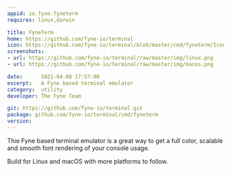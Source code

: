 ```yaml
---
appid: io.fyne.fyneterm
requires: linux,darwin

title: FyneTerm
home: https://github.com/fyne-io/terminal
icon: https://github.com/fyne-io/terminal/blob/master/cmd/fyneterm/Icon.png?raw=true
screenshots:
- url: https://github.com/fyne-io/terminal/raw/master/img/linux.png
- url: https://github.com/fyne-io/terminal/raw/master/img/macos.png

date:      2021-04-08 17:57:00
excerpt:   A Fyne based terminal emulator
category:  utility
developer: The Fyne Team

git: https://github.com/fyne-io/terminal.git
package: github.com/fyne-io/terminal/cmd/fyneterm
version: 
---
```


Thie Fyne based terminal emulator is a great way to get a full color,
scalable and smooth font rendering of your console usage.

Build for Linux and macOS with more platforms to follow.
